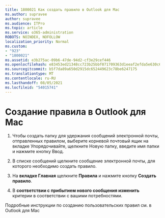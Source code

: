 ```yaml
---
title: 1800021 Как создать правило в Outlook для Mac
ms.author: supravee
author: supravee
ms.audience: ITPro
ms.topic: article
ms.service: o365-administration
ROBOTS: NOINDEX, NOFOLLOW
localization_priority: Normal
ms.custom:
- "923"
- "1800021"
ms.assetid: e3b275ac-09b6-47de-94d2-cf3e29cef446
ms.openlocfilehash: e83453ed21348cc723b25bbf071709363d1eeaf2efda5e630c6431f62d348037
ms.sourcegitcommit: b5f7da89a650d2915dc652449623c78be6247175
ms.translationtype: MT
ms.contentlocale: ru-RU
ms.lasthandoff: 08/05/2021
ms.locfileid: "54015741"
---
```

# <a name="how-to-create-a-rule-in-outlook-for-mac"></a>Создание правила в Outlook для Mac

1. Чтобы создать папку для удержания сообщений электронной почты, отправленных  правилом, выберите корневой почтовый ящик на вкладке Упорядочивайте, щелкните Новую папку, введите имя папки и нажмите кнопку Ввод.

2. В списке сообщений щелкните сообщение электронной почты, для которого необходимо создать правило.

3. На **вкладке Главная** щелкните **Правила** и нажмите кнопку **Создать правило**.

4. В **соответствии с прибытием нового сообщения изменить** критерии в соответствии с вашими потребностями. 

Подробные инструкции по созданию [](https://aka.ms/AA1uy0v) пользовательских правил см. в Outlook для Mac
  